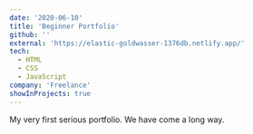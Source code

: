 ```yaml
---
date: '2020-06-10'
title: 'Beginner Portfolio'
github: ''
external: 'https://elastic-goldwasser-1376db.netlify.app/'
tech:
  - HTML
  - CSS
  - JavaScript
company: 'Freelance'
showInProjects: true
---
```


My very first serious portfolio. We have come a long way.
